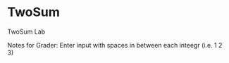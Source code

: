 # TwoSum
TwoSum Lab

Notes for Grader: Enter input with spaces in between each inteegr (i.e. 1 2 3)
